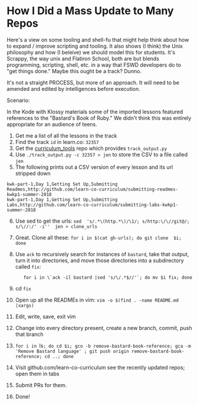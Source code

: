 # How I Did a Mass Update to Many Repos

Here's a view on some tooling and shell-fu that might help think about how to
expand / improve scripting and tooling. It also shows (I think) the Unix
philosophy and how (I beleive) we should model this for students. It's Scrappy,
the way unix and Flatiron School, both are but blends programming, scripting,
shell, etc. in a way that FSWD developers do to "get things done." Maybe this
ought be a track? Dunno.

It's not a straight PROCESS, but more of an approach. It will need to be
amended and edited by intelligences before execution.

Scenario:

In the Kode with Klossy materials some of the imported lessons featured
references to the "Bastard's Book of Ruby." We didn't think this was entirely
appropriate for an audience of teens.

1. Get me a list of all the lessons in the track
2. Find the track `id` in learn.co: `32357`
3. Get the [curriculum_tools][] repo which provides `track_output.py`
4. Use `./track_output.py -c 32357 > jen` to store the CSV to a file called
   `jen`
5. The following prints out a CSV version of every lesson and its url stripped down
```csv
kwk-part-1,Day 1,Getting Set Up,Submitting Readmes,http://github.com/learn-co-curriculum/submitting-readmes-kwkp1-summer-2018
kwk-part-1,Day 1,Getting Set Up,Submitting Labs,http://github.com/learn-co-curriculum/submitting-labs-kwkp1-summer-2018
```
6. Use sed to get the urls: `sed  's/.*\(http.*\)/\1/; s/http:\/\//git@/;
   s/\//:/' -i''  jen > clone_urls`
7. Great. Clone all these: `for i in $(cat gh-urls); do git clone  $i; done`
8. Use `ack` to recursively search for instances of `bastard`, take that
   output, turn it into directories, and move those directories into a
   subdirectory called `fix`:
    ```
       for i in \`ack -il bastard |sed 's/\/.*$//'`; do mv $i fix; done
    ```

8. cd `fix`
9. Open up all the READMEs in vim: `vim -o $(find . -name README.md |xargs)`
10. Edit, write, save, exit vim
11. Change into every directory present, create a new branch, commit, push that branch
11. `for i in `ls`; do cd $i; gco -b remove-bastard-book-reference; gca -m 'Remove Bastard language' ; git push origin remove-bastard-book-reference; cd ..; done`
12. Visit github.com/learn-co-curriculum see the recently updated repos; open
    them in tabs
13. Submit PRs for them.
14. Done!





[curriculum_tools]: https://github.com/learn-co-curriculum/curriculum_tools
